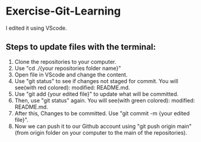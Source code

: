 # Exercise-Git-Learning
I edited it using VScode.

## Steps to update files with the terminal:

1. Clone the repositories to your computer.
2. Use "cd ./{your repositories folder name}"
3. Open file in VScode and change the content.
4. Use "git status" to see if changes not staged for commit. You will see(with red colored): modified:   README.md.
5. Use "git add {your edited file}" to update what will be committed.
6. Then, use "git status" again. You will see(with green colored): modified:   README.md.
7. After this, Changes to be committed. Use "git commit -m {your edited file}".
8. Now we can push it to our Github account using "git push origin main" (from origin folder on your computer to the main of the repositories).